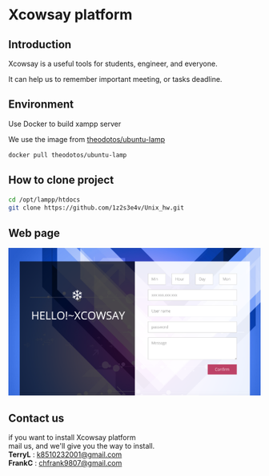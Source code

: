 # Xcowsay platform

## Introduction

<p>Xcowsay is a useful tools for students, engineer, and everyone.
<p>It can help us to remember important meeting, or tasks deadline.

## Environment
<p>Use Docker to build xampp server</p>

We use the image from [theodotos/ubuntu-lamp](https://hub.docker.com/r/theodotos/ubuntu-lamp/)

```bash
docker pull theodotos/ubuntu-lamp
```

## How to clone project

```bash
cd /opt/lampp/htdocs
git clone https://github.com/1z2s3e4v/Unix_hw.git
```


## Web page

![interface](page_xcs/images/interface.jpg)

## Contact us

if you want to install Xcowsay platform
<br>
mail us, and we'll give you the way to install. 
<br>
**TerryL** : k8510232001@gmail.com
<br>
**FrankC**  : chfrank9807@gmail.com

